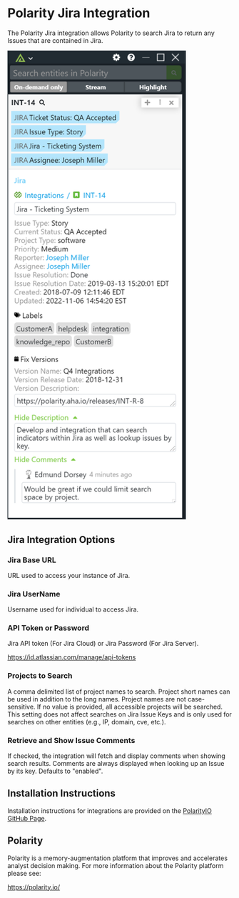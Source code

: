# Polarity Jira Integration

The Polarity Jira integration allows Polarity to search Jira to return any Issues that are contained in Jira.

<img width="400" alt="Jira Issue Lookup Screenshot" src="./assets/overlay.png">

## Jira Integration Options

### Jira Base URL

URL used to access your instance of Jira.

### Jira UserName

Username used for individual to access Jira.

### API Token or Password

Jira API token (For Jira Cloud) or Jira Password (For Jira Server).

https://id.atlassian.com/manage/api-tokens

### Projects to Search

A comma delimited list of project names to search. Project short names can be used in addition to the long names. Project names are not case-sensitive. If no value is provided, all accessible projects will be searched. This setting does not affect searches on Jira Issue Keys and is only used for searches on other entities (e.g., IP, domain, cve, etc.).

### Retrieve and Show Issue Comments

If checked, the integration will fetch and display comments when showing search results. Comments are always displayed when looking up an Issue by its key. Defaults to "enabled".

## Installation Instructions

Installation instructions for integrations are provided on the [PolarityIO GitHub Page](https://polarityio.github.io/).

## Polarity

Polarity is a memory-augmentation platform that improves and accelerates analyst decision making.  For more information about the Polarity platform please see:

https://polarity.io/
